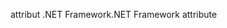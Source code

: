 <span data-ttu-id="fab90-101">attribut .NET Framework</span><span class="sxs-lookup"><span data-stu-id="fab90-101">.NET Framework attribute</span></span>